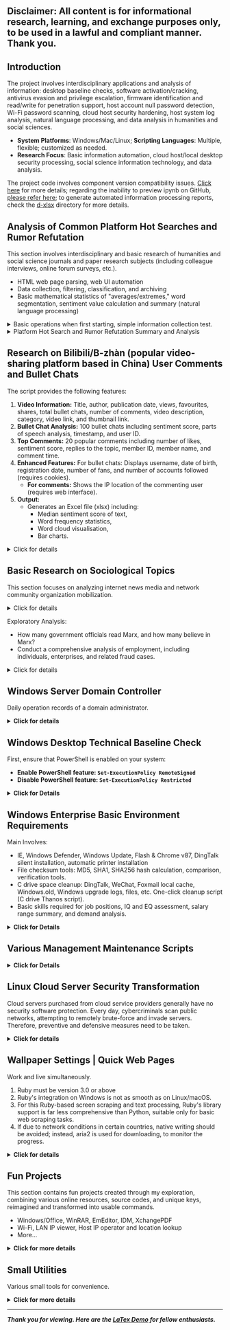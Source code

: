 ## Disclaimer: All content is for informational research, learning, and exchange purposes only, to be used in a lawful and compliant manner. Thank you.

## Introduction

The project involves interdisciplinary applications and analysis of information: desktop baseline checks, software activation/cracking, antivirus evasion and privilege escalation, firmware identification and read/write for penetration support, host account null password detection, Wi-Fi password scanning, cloud host security hardening, host system log analysis, natural language processing, and data analysis in humanities and social sciences.

* **System Platforms**: Windows/Mac/Linux; **Scripting Languages**: Multiple, flexible; customized as needed.
* **Research Focus**: Basic information automation, cloud host/local desktop security processing, social science information technology, and data analysis.

The project code involves component version compatibility issues. <a href="https://nbviewer.org/github/Excalibra/scripts/blob/main/d-ipynb/Platform%20Compatibility%20Issues.ipynb">Click here</a> for more details; regarding the inability to preview ipynb on GitHub, [please refer here](https://blog.reviewnb.com/jupyter-notebook-not-rendering-on-github/); to generate automated information processing reports, check the [d-xlsx](./d-xlsx) directory for more details.

## Analysis of Common Platform Hot Searches and Rumor Refutation

This section involves interdisciplinary and basic research of humanities and social science journals and paper research subjects (including colleague interviews, online forum surveys, etc.).

* HTML web page parsing, web UI automation
* Data collection, filtering, classification, and archiving
* Basic mathematical statistics of "averages/extremes," word segmentation, sentiment value calculation and summary (natural language processing)

<details>
<summary>Basic operations when first starting, simple information collection test.</summary>

<p>One-click access to Chita.ru News information <a href="https://dev.to/excalibra/python-skript-dlia-poluchieniia-novostiei-s-saita-chitaru-2nhc">Text version</a></p>

<pre><code>python3 -c "$(curl -fsSL https://ghp.ci/https://raw.githubusercontent.com/Excalibra/scripts/main/d-python/get_chita_news.py)"
</code></pre>

<p>One-click access to Chita.ru News information in Ruby</p>

<pre><code>ruby -e "$(curl -fsSL https://ghp.ci/https://raw.githubusercontent.com/Excalibra/scripts/main/d-ruby/get_chita_news.rb)"
</code></pre>

<p>One-click generate global information reports <a href="https://dev.to/excalibra/python-original-created-a-web-scraper-for-worldmeterinfo-25c4">Text version</a></p>

<pre><code>python3 -c "$(curl -fsSL https://ghproxy.com/https://github.com/Excalibra/scripts/blob/main/d-python/get_worldometers.py)"
</code></pre>

<p>One-click collect the top posts on Reddit </p>
<pre><code>python3 -c "$(curl -fsSL https://raw.githubusercontent.com/Excalibra/scripts/blob/main/d-python/reddit_data_demo.py)"</code></pre>

<p>Collect 90 job posts and salary details HH.ru <a href="https://dev.to/excalibra/python-orighinal-sozdal-diemo-vieb-skrieipiera-dlia-saita-vakansii-46if">Text version</a></p>

<pre><code>python3 -c "$(curl -fsSL https://ghproxy.com/https://github.com/Excalibra/scripts/blob/main/d-python/hh.ru_demo.py)"</code></pre>

</details>

<details>
<summary>Platform Hot Search and Rumor Refutation Summary and Analysis</summary>

Prerequisite: Before starting, first copy and run the following command to install the pip package. Data involving Stanford University’s language model [stanza](https://stanfordnlp.github.io/stanza) requires an external network connection.

<pre><code>pip3 install --no-cache-dir -r https://ghproxy.com/https://raw.githubusercontent.com/Excalibra/scripts/main/d-txt/requirements.txt
</code></pre>

<h3>Draft - Hot Search Collection and Analysis for #1, #2, #3</h3>

<p>One-click collect today’s hot searches from #1, #2, and #3 <a href="#">Text version</a> (NLP: Stanza)</p>

<pre><code>python3 -c "$(curl -fsSL #)"
</code></pre>

<ul>
<li>Automated categorization; overall match rate: 84%~96% range.</li>
<li>Word frequency statistics; hot searches common across all three platforms indicate lasting public interest, with higher information density.</li>
<li>Sentiment average, sentiment value for each headline; main focus: the intensity of sentiment for manually pinned hot searches.</li>
<li>Part-of-speech analysis; highlights words likely to have guiding or implanted awareness components, such as excessive use of attributive and adverbial phrases, which are often promotional in nature.</li>
</ul>

<p># has the most noise in automated categorization, with low informational value, large amounts of superficial content, and higher distortion. The hot search headlines across platforms also have unmarked rumor components, so it's best to use the <a href="#">National Rumor Refutation Platform</a> for verification. Despite its heavy entertainment focus, # social media model allows rapid dissemination of information when social events trend, sparking public attention and discussion.</p>

<h3>Automated Collection of Rumor Refutation Items and Language Analysis</h3>

<p>The function is generally similar to the previous example, performing grammatical analysis on high-frequency words. (NLP: ThuLAC)</p>

<pre><code>python3 -c "$(curl -fsSL #)"
</code></pre>

<p>urllib3: <a href="#">#</a></p>

<p>Definition of rumors: Gordom W. Allport and Leo Postman first defined rumors as propositions related to current events, circulated between people through oral media, lacking specific evidence to verify their accuracy. <span id="fn1"><a href="#fn1-black"><sup>1</sup></a></span></p>

<p>Concept of rumors: Essentially, rumors generally have two attributes: widespread dissemination and uncertainty. Based on this, this paper defines rumors as information that is widely spread and carries a high degree of uncertainty. "Uncertainty" mainly refers to the uncertainty about the truth of the information. <span id="fn2"><a href="#fn2-black"><sup>2</sup></a></span></p>

<p>Currently, among various rumors during emergencies, there are relatively few with clear malicious intent or with goals such as achieving political, economic, or other interests. Most rumors are formed out of fear and based on erroneous judgments. (Hu Qi, 2022) From the collected rumors analysis, the two largest categories are social topics and healthy eating, accounting for 48% and 43%, respectively.</p>

<p>However, the blending of multiculturalism and fragmented interpretations in the "post-truth" era has intensified the value divergence among the public, eroding the trust foundation. On one hand, the complex interests, diverse social ideologies, and various modes of communication intersect to create a diverse network culture in the "post-truth" era, increasing collisions and friction between mainstream and non-mainstream cultures. While non-mainstream cultures can be a beneficial supplement to mainstream culture, negative elements like "Buddhism culture," "internet celebrity culture," and "lying flat culture" often deviate from mainstream culture, especially distorting aesthetics and promoting money worship, which can mislead audiences with limited knowledge and experience, leading to political biases and eroding existing political trust. On the other hand, in the "post-truth" era, faced with an overwhelming amount of information, people tend to piece together facts and interpret the truth in fragmented ways. Once it concerns complex political rumors about social divisions, interest distribution, political corruption, and policy failures, people easily fall into continuously interpreting and reconstructing fragmented information, creating multiple "truths" that further ferment, thus causing frequent doubts about established political consensus, resulting in the loss of political trust and providing opportunities for the spread of rumors. <span id="fn3"><a href="#fn3-black"><sup>3</sup></a></span></p>


</details>


## Research on Bilibili/B-zhàn (popular video-sharing platform based in China) User Comments and Bullet Chats

The script provides the following features:

1. <b>Video Information:</b> Title, author, publication date, views, favourites, shares, total bullet chats, number of comments, video description, category, video link, and thumbnail link.
2. <b>Bullet Chat Analysis:</b> 100 bullet chats including sentiment score, parts of speech analysis, timestamp, and user ID.
3. <b>Top Comments:</b> 20 popular comments including number of likes, sentiment score, replies to the topic, member ID, member name, and comment time.
4. <b>Enhanced Features:</b> For bullet chats: Displays username, date of birth, registration date, number of fans, and number of accounts followed (requires cookies).
      * <b>For comments:</b> Shows the IP location of the commenting user (requires web interface).
6. <b>Output:</b>
   * Generates an Excel file (xlsx) including:
     * Median sentiment score of text,
     * Word frequency statistics,
     * Word cloud visualisation,
     * Bar charts.


<details>
<summary>Click for details</summary>

Prerequisite: Ensure that your basic library components are complete.

<pre><code>pip3 install --no-cache-dir -r https://ghproxy.com/https://raw.githubusercontent.com/Excalibra/scripts/refs/heads/main/d-txt/requirements.txt
</code></pre>

Then run the script <a href="https://dev.to/excalibra/python-a-script-for-processing-and-analysing-bilibili-video-comments-and-bullet-chats-3egc">Text version</a>

<pre><code>python3 -c "$(curl -fsSL https://ghproxy.com/https://github.com/Excalibra/scripts/blob/main/d-python/get_bv_baseinfo.py)"
</code></pre>

<h3>Basic Text Analysis</h3>

Stopword text clustering comprehensive statistical analysis, see the image below <span id="fn4"><a href="#fn4-black"><sup>1</sup></a></span>

<img src="#" />

<p>In fact, different stopword lists have their applicable scopes. Most educational institution corpora are based on academic literature, so stopword lists from institutions like Fudan and Sichuan University are more suited for documents and emails. In contrast, portal websites' corpora are more suited for news reports, each with its own characteristics.</p>

<p>Text mining and word segmentation statistics involve stopword issues, which are enhanced by integrating stopword lists from Harbin Institute of Technology, Sichuan University, and Baidu, as well as Fudan’s stopword list collected from CSDN, to strengthen the clustering effect of text on "economy," "society," and "literature" to better target keywords.</p>

Text analysis work content is shown in the referenced image <span id="fn5"><a href="#fn5-black"><sup>2</sup></a></span>. The objectives are similar, only the methods differ slightly, but the results are the same.

<img src="#" />

</details>

## Basic Research on Sociological Topics

This section focuses on analyzing internet news media and network community organization mobilization.

<details>
<summary>Click for details</summary>

<h4 id="h3view"><a href="#">Subculture Perspective Review and Bullet Screen Research</a></h4>

<p>Overall, in the post-emotional era, I have come to realise that people's emotional experiences are diverse. Based solely on the interviewees' quotes regarding topics such as "romantic pairing fandoms" (commonly referred to as "shipping" — where fans enthusiastically support the idea of two characters, real or fictional, being in a romantic relationship) and "cute pets," it can be concluded that some interviewees hold simplistic, idealised views. This is unreliable and cannot be generalised. A more realistic perspective would suggest that some interviewees may not care about these topics, or they may not have given them much attention or a deeper understanding. Moreover, the data cannot provide definitive conclusions about the interviewees' emotions, thoughts, or behavioural logic; it merely points to certain connections. To uncover the truth and the underlying logic of these matters, further time and effort must be invested in research.</p>


<h4 id="h3view"><a href="#">Analysis of People's Livelihood and Timely Comment News Media and Audience Behavior</a></h4>

<h5>Positive Behavioral Role of People's Livelihood Commentary Media</h5>

<p>In a one-dimensional society<span id="fn6"><sup><a href="#fn6-black">1</a></sup></span>, people from different regions often face similar life difficulties and social disputes. Through media selection of typical people's livelihood cases, it is easy for the public to gain a personal experience, creating cross-regional emotional resonance. Timely commentary based on this follows the principle of seeking truth from facts, analyzing various public opinion hot topics scientifically and rationally, while proposing feasible and constructive plans for the future. To a certain extent, this alleviates social contradictions, guides public emotions, and helps open the people's minds. However, it is important to emphasize that the purpose of opening the people's minds is for them to develop critical thinking, independent thought, and objective analysis of problems. It highlights the need for social progress, not to belittle the intellectual level and capabilities of the public.</p>

<h5>Attribution of Focus Loss Phenomenon in People's Livelihood Commentary News Audiences</h5>

<p>On one hand, audiences receive people's livelihood and timely commentary information due to personal resonance, curiosity, and other factors. On the other hand, living in a risk society<span id="fn8"><sup><a href="#fn8-black">3</a></sup></span>, audiences develop a psychological rejection of serious content and need a topic for casual conversation and entertainment to relieve anxiety, seek pleasure, and simultaneously look for groups with similar interests. This can also explain my previous question: "Why do I see my colleagues handle daily work efficiently, but when it comes to TV dramas or news reports, they are like parrots with no opinions, like idiots?" In general, the phenomenon of losing focus in public opinion is inevitable and normal. The audience's curiosity about news headlines, their patience for waiting and deep thinking about events no longer meets the expectations of some audience members. With limited attention and energy, these audience members turn to other topics with entertainment value and casual discussions, like popcorn-style leisure entertainment (gossip), to relieve stress and gain pleasure.</p>

<h4 id="h3view"><a href="#">Analysis of the "Little Pink" Group</a></h4>

<p>The term "Little Pink" is used by the public to refer to the online patriotic youth group. "Little" refers to their young age, which makes them seem naive but full of energy and passionate; "Pink" refers to the unique way of expression on the internet, such as using cute language and various "kawaii" emoticons. Moreover, due to their youth, their life experiences have not yet shaped their minds; "Red" refers to the strong patriotism and love for the party and leader, which is commonly associated with the Chinese Communist Party in the Chinese context.<span id="fn9"><sup><a href="#fn9-black">4</a></sup></span></p>

<p>Liu Fang's definition of the "Little Pink" group is accurate. She further divides the group into different age ranges, social classes, and occupational backgrounds. Among those aged 18 to 24, the student group accounts for a large proportion of the "Little Pink," most of whom come from working-class families. However, prior to the popularity of the Old Bull Sail model, a significant number of "Little Pink" came from middle-class urban families, which also needs to be noted. In any case, both groups share a common characteristic: the "Little Pink" group has strong social consumption ability and purchasing power, bears relatively less social pressure, and is a beneficiary and witness to the increasing national power brought by China's reform and opening up.</p>

<h4 id="h3view"><a href="https://nbviewer.org/github/Excalibra/scripts/blob/main/d-ipynb/Reading%20Research%20on%20Discourse%20Expression%20and%20Community%20Mobilization%20in%20the%20%27Diba%20Expedition%27%20Event.ipynb">Reading "Research on Discourse Expression and Community Mobilization in the 'Emperor Bar Expedition' Event"</a></h4>

<h5>Emperor Bar Expedition: Group Mobilization and Public Opinion Guidance</h5>

<p>When the culture of a group aligns with the values and goals they advocate, it forms a driving force that encourages group members to culturally identify with the Emperor Bar community from multiple perspectives and to engage in collective interaction. Through organized mobilization, Emperor Bar profoundly influences the values and thinking patterns of its members, thereby motivating their enthusiasm and unity to support collective activities within the community.</p>

<p>On internet platforms, the expression of nationalism has become a common phenomenon. Through shared symbols, behaviors, and establishing connections with others who share similar views, individuals express their identification with their country and ethnicity. This performance of identity politics is influenced by both the individual and external environmental factors. In the "Zhou Ziyu Incident," Emperor Bar fully utilized the connectivity of the internet, climbing rankings and driving traffic across platforms. By constructing a common "patriotism" and "nationalism" discourse, they mobilized and recruited participants. Although the "Emperor Bar Expedition" appeared to be well-organized, with participants adhering to commands, having clear departure times, discipline, and attack targets, and requiring the use of collective templates, in practice, the youth mobilized by the new discourse of Emperor Bar did not necessarily need to engage in deep logical thinking or provide arguments. Instead, the expedition became a festive and noisy game, aimed at creating a situation of collective enthusiasm. In this mobilization process, celebrity-related emoticons created a heightened atmosphere, combining stars with nationalist sentiment, further strengthening collective identification and mobilizing effects, stimulating emotional resonance among fans, and increasing their willingness to support and participate in collective actions.</p>

<p>Therefore, the "Emperor Bar Expedition" can be seen as an activity of collective mobilization and public opinion guidance, where the joint forces of symbols, discourse, and emotion mobilize fans to participate and support, forming a polarized group action force. This action gives network violence a "nationalism" and "patriotism" legitimized image, making it widely accepted and supported within the group.</p>

<h4 id="h3view"><a href="https://nbviewer.org/github/Excalibra/scripts/blob/main/d-ipynb/Empirical%20Study%20on%20the%20Motivations%20of%20Digital%20Natives%27%20Online%20Lurking.ipynb">Reading "Empirical Study on the Motives of Digital Natives' Online Lurking"</a></h4>

<h5>Research Purpose and Significance</h5>

<p>Research Purpose (Micro):</p>
<ol>
<li>Define the concepts of "lurkers" and "digital native lurkers" to eliminate the ambiguous definition of lurking.</li>
<li>Construct a motive model for lurking behavior and propose hypotheses explaining the motivations behind digital natives' lurking behavior.</li>
<li>Clarify the main influencing factors and their interrelationships.</li>
<li>Provide more effective suggestions for network operators and community managers.</li>
</ol>
<p>Research Significance (Macro):</p>
<p>1. Theoretical Significance: Review relevant theories used in the study of lurking from sociology, economics, and psychology, and build a theoretical framework for lurking research to provide theoretical support for future researchers.</p>
<p>2. Practical Significance: The practical significance of studying digital natives' lurking behavior mainly lies in economic benefits, the sustainable development of the internet, and collective intelligence.</p>

<li>Reliability Analysis: This primarily examines whether the Cronbach's alpha value of each latent variable exceeds the critical value of 0.7.</li>

<li>Validity Analysis: This is mainly tested through factor analysis, specifically by performing a KMO (Kaiser-Meyer-Olkin) coefficient analysis on the sample data. Kaiser provided commonly used KMO measurement standards:</li>


- Above 0.9 indicates excellent suitability,
- 0.8 indicates good suitability,
- 0.7 indicates average suitability,
- 0.6 indicates low suitability, and
- Below 0.5 indicates very poor suitability.

<li>Factor Correlation Analysis: Bartlett's test of sphericity is used to examine whether there is a correlation among the observed variables. This is a prerequisite for conducting factor analysis. The test is based on the null hypothesis that there is no correlation among the observed variables. If the significance level obtained from Bartlett's test of sphericity is low (commonly set at 0.05), the null hypothesis can be rejected, indicating that there is a correlation among the observed variables and that factor analysis is suitable.</li>

<li>Scale Granularity Analysis: The Likert scale typically has 5 or 7 levels, but other numbers can also be used. Choosing an appropriate range of levels should consider the ease with which respondents can understand and answer. Fewer levels may restrict respondents when selecting a neutral option, while more levels may increase the complexity of their choices.</li>

Exploratory Analysis:

1. How many government officials read Marx, and how many believe in Marx?
2. Conduct a comprehensive analysis of employment, including individuals, enterprises, and related fraud cases.







</details>

Exploratory Analysis:

- How many government officials read Marx, and how many believe in Marx?
- Conduct a comprehensive analysis of employment, including individuals, enterprises, and related fraud cases.

<details> 
<summary>Click for details</summary>
<h4 id="h3view"><a href="https://nbviewer.org/github/">Reading “On the Reasons for the Decline in the Prestige of Marxism”</a></h4> 

<h5>Reasons for the decline in Marxism's prestige:</h5>

<p>Negative factors: 1. The failure of the Soviet-style socialist system dealt a significant blow. 2. The behaviour of some Communist Party officials and Marxist theorists, which contradicted their principles, severely damaged Marxism's reputation. 3. Many people do not understand Marxism well, cannot apply it, and fail to solve practical problems. 4. The rejection of Marxist theories by certain individuals has also contributed to its decline.</p>

<p>Positive factors: 1. Horizontally, reforms and opening up have broadened our theoretical perspectives, reducing the relative importance of Marxism. 2. Vertically, the creation of new theories such as socialism with Chinese characteristics has further diminished Marxism's relative significance. 3. People are increasingly adopting a scientific and analytical approach to Marxist teachings, causing its prestige to fall from its peak.</p> <h4 id="h3view"><a href="https://nbviewer.org/github/">Analysis of Employment Trends and Fraud Prevention Strategies</a></h4> <h4>Core Motivations of Fraudsters</h4> <p>We are surrounded by grand narratives and emotional reflections, but what we often lack is “the facts themselves.” Today, things have improved compared to the past, where information dissemination was limited to search engines and web portals. Now, with the advent of social media and greater public scrutiny, transparency has increased. However, this also introduces a new challenge: the prevalence of review moderation and content control. Given the current system and structure in our country, the overall outlook remains challenging. Our understanding is largely shaped by the cost others pay and the information disclosed.

- The fraudster’s objectives are diverse, including obtaining money, controlling individuals, or acquiring labour.
- The job seeker's objective is relatively singular: providing labour in exchange for money.

It is worth noting that both fraudsters and job seekers are ultimately seeking to acquire money from one another. This creates a zero-sum game based on incomplete information.

Fraudsters, with their varied objectives and preferences, have a broad range of strategies and approaches. They exhaust all possible means to maximise their benefits. The core strategy of fraudsters is to target specific contexts and scenarios, aiming to acquire the worker's money either before or after they perform labour.</p>
<h4>Fraudsters' Construction of Belief and Fraud Implementation</h4> <p>For fraudsters, whether they succeed in deceiving a job seeker is a matter of probability. Job seekers come from various backgrounds, and their behaviour is unpredictable. However, one critical point must be noted: fraudsters succeed in deceiving those who believe they are not fraudsters. In other words, the key to fraudsters' success lies in building trust with the job seekers.

Although each individual's actions are unpredictable, fraudsters employ various methods to create a specific sense of scarcity, which fosters trust. Using this trust, they can introduce conditions to manipulate the job seeker's intentions and behaviour.

Specifically, fraudsters often apply social psychology to construct dilemmas and staged scenarios to influence the thoughts and emotions of job seekers. They frequently highlight limited job openings, urgent deadlines, special insider opportunities, or other forms of scarcity to stimulate competitiveness and desire among job seekers, pushing them to make quick decisions.

Once trust is established in these high-pressure scenarios, fraudsters often ask job seekers to demonstrate their “sincerity” and “willingness to cooperate.” At this stage, fraudsters may request personal information, payment of fees, or completion of specific tasks. While these requests may seem reasonable, they are, in fact, aimed at obtaining sensitive information or economic gain from the job seeker.</p>
</details> 


## Windows Server Domain Controller

Daily operation records of a domain administrator.

<details>
<summary><b>Click for details</b></summary>
Script Locations:


Illustrated Versions:

* [Code for adding watermarks to domain controller computer screens, suitable for intranet office environments](#)
* [DEV - 【PowerShell】Batch add permissions based on text content](#)
* [DEV - 【PowerShell】Convert folder security permissions to corresponding shared permissions (project)](#)
* [DEV - Check which shared folders a user has permissions for and remove those permissions](#)
* [DEV - A simple domain account export script note (requires regex)](#)
* [DEV - 【PowerShell】Domain user management, file authorization, organizational unit, and domain user restoration](#)

</details>


## Windows Desktop Technical Baseline Check

First, ensure that PowerShell is enabled on your system:

* **Enable PowerShell feature: `Set-ExecutionPolicy RemoteSigned`**
* **Disable PowerShell feature: `Set-ExecutionPolicy Restricted`**

<details>
<summary><b>Click for Details</b></summary>

One-click usage, local download with GB2312 encoding <a href="#">Graphical Version</a>

<pre><code>
irm #|iex
</code></pre>

Feature Overview:

<ol>
<li>Check IP and network device connectivity status</li>
<li>Check printer, print spooler, and scanner status</li>
<li>Check basic driver information for hard drives, CPUs, memory, graphics cards, etc.</li>
<li>Check device security, recent updates, scheduled tasks, certificate policies, system core file access control</li>
<li>Check host active sharing protocol-related information</li>
<li>Check computer sleep, reboot frequency, abnormal shutdown, program crashes, etc.</li>
<li>Execute all functions of options 1–6</li>
<li>Generate analysis reports for "Device Driver Check", "Five-Day Warning Events", "Login/Logout Activity Logs", "Monthly Threat Overview"</li>
<li>View guidance and development instructions</li>
</ol>

By the way

Linux baseline check (PR) can be found at: <a href="https://github.com/al0ne/LinuxCheck">al0ne/LinuxCheck</a>. For Macs, maintaining these security services is not suitable for small and medium-sized businesses.

<ul>
<li><a href="https://www.apple.com.cn/business/docs/site/Mac_Deployment_Overview.pdf">Apple - Mac System Deployment</a></li>
<li><a href="#">vmware - Correct Approach to Purchasing Apple Devices for Enterprises</a></li>
</ul>

In the broader context, this article <a href="#">CSDN - Three Methods to Manage Mac Computers in Enterprises</a> mentions management strategies that are considered effective, but compared to Windows, they are still not sufficient.

</details>

## Windows Enterprise Basic Environment Requirements

Main Involves:

* IE, Windows Defender, Windows Update, Flash & Chrome v87, DingTalk silent installation, automatic printer installation
* File checksum tools: MD5, SHA1, SHA256 hash calculation, comparison, verification tools.
* C drive space cleanup: DingTalk, WeChat, Foxmail local cache, Windows.old, Windows upgrade logs, files, etc. One-click cleanup script (C drive Thanos script).
* Basic skills required for job positions, IQ and EQ assessment, salary range summary, and demand analysis.

<details>
<summary><b>Click for Details</b></summary>

<p>Prevent Edge hijacking IE <a href="#">Graphical Version</a></p>

<pre><code>curl -L  #|cmd</code></pre>

<ul>
<li>Note【1】: <a href="#">Domain Controller IE Template Graphical Version</a></li>
<li>Note【2】: Code Address: <a href="#">#</a></li>
</ul>

<p>Calculate IE compatible view website hex, one-click usage, need to convert to GB2312 encoding for local use.</p>

<pre><code>
irm #|iex
</code></pre>

<p>One-click permanently disable Windows update settings <a href="#">Graphical Version</a></p>

<pre><code>curl -L  #|cmd</code></pre>

<p>One-click restore disabled Windows update settings</p>

<pre><code>curl -L  #|cmd</code></pre>

<p>One-click enable or disable Windows Defender real-time protection (discontinued, suggest using <a href="#">sordum.org/defender-control</a>)</p>

<pre><code>curl -OfsSL #&&call choice_wdrt.bat</code></pre>

<p>C drive Thanos script: One-click cleanup of DingTalk, WeChat, Foxmail local cache, Windows.old, Windows upgrade logs, files, etc.</p>

<pre><code>curl -OfsSL #</code></pre>

<p>One-click check if a program runs with administrator rights</p>

<pre><code>curl -OfsSL#</code></pre>

<p>One-click MD5, SHA1, SHA256 file verification tool</p>

<pre><code>curl -OfsSL #&&call md5tools.bat</code></pre>

<p>One-click install Flash and configure supported Chrome version 87</p>

<pre><code>curl -OfsSL #&&call fxxk_chxxa.bat</code></pre>

<p>One-click block Chrome browser updates</p>

<pre><code>curl -OfsSL #&&call deny_chrome_update.bat</code></pre>

<p>One-click PDF to PNG</p>

<pre><code>python3 -c "$(curl -fsSL #)"</code></pre>

<p>One-click fix for shared printer 0x11b error</p>

<pre><code>curl -OfsSL #&&call fix_0x11b_share_print.bat</code></pre>

<p>One-click retrieve job position information and reference material websites</p>

<pre><code>python3 -c "$(curl -fsSL #)"</code></pre>

<p> Install specified Chrome and block updates: <a href="#"> only_install_chrome65.bat </a>; DingTalk silent install source code: <a href="#">dingding</a></p>

</details>

## Various Management Maintenance Scripts

<details>
<summary><b>Click for Details</b></summary>

Complete tool, scripts, documentation</details>

</details>

## Linux Cloud Server Security Transformation

Cloud servers purchased from cloud service providers generally have no security software protection. Every day, cybercriminals scan public networks, attempting to remotely brute-force and invade servers. Therefore, preventive and defensive measures need to be taken.

<details>
<summary><b>Click for details</b></summary>

<h3>One-click configuration for SSH login, user password policy, and Ban IP setup <a href="#">Image & Text Version</a></h3>

<ul>
<li>SSH Login: Key-based login without password, long heartbeat connection to prevent client disconnection</li>
<li>Password Policy: No restrictions on special characters or case, supports minimum length of 4-5 characters</li>
<li>Ban IP: Permanently ban IP after three failed login attempts within 30 seconds, except for your own IP.</li>
</ul>

<pre><code>
sudo bash -c  "$(curl -fL #)"
</code></pre>

<p>SSH single configuration: One-click SSH fast configuration for SSH key login policy and simple password rules. (The single configuration part restricts access to only your IP, i.e., AllowUsers)</p>

<pre><code>
sudo bash -c  "$(curl -fL #)"
</code></pre>

<p>fail2ban single configuration: One-click fail2ban setup, from download to installation, configuration generation, and service start. (You can refresh your public IP configuration with the single part.)</p>

<pre><code>
sudo bash -c  "$(curl -fL #)"
</code></pre>

<h3>One-click to create a custom user with admin privileges <a href="#">Image & Text Version</a></h3>

<ul>
<li>Custom username</li>
<li>No-password for su, sudo, and wheel group members</li>
<li>Lock root remote login in sshd_config to enhance security</li>
</ul>

<pre><code>
sudo bash -c  "$(curl -fL #)"
</code></pre>

<h3>One-click FTP setup <a href="#">Image & Text Version</a></h3>

<ul>
<li>Shared directory: /var/ftp/share</li>
<li>Limit unauthorized access to shared directories, allowing read and write.</li>
<li>Secure, privatized, limited to your public IP access.</li>
</ul>

<p>No password version, username: ftpuser, password: P@ssw0rd</p>

<pre><code>
sudo bash -c  "$(curl -fL #)"
</code></pre>

<p>Custom user version</p>

<pre><code>
sudo bash -c  "$(curl -fL #)"
</code></pre>

</details>

## Wallpaper Settings | Quick Web Pages

Work and live simultaneously.

<ol>
<li>Ruby must be version 3.0 or above</li>
<li>Ruby's integration on Windows is not as smooth as on Linux/macOS.</li>
<li>For this Ruby-based screen scraping and text processing, Ruby's library support is far less comprehensive than Python, suitable only for basic web scraping tasks.</li>
<li>If due to network conditions in certain countries, native writing should be avoided; instead, aria2 is used for downloading, to monitor the progress.</li>
</ol>

<details>
<summary><b>Click for details</b></summary>

<h3>Wallpaper Settings</h3>

<p>One-click Bing wallpaper downloader <a href="https://dev.to/excalibra/entry-level-bing-wallpaper-scraper-7pg">Image & Text Version</a></p>

<pre><code>python3 -c "$(curl -fsSL https://ghproxy.com/https://raw.githubusercontent.com/Excalibra/scripts/refs/heads/main/d-python/get_bing_wallpapers.py)"</code></pre>

<p>One-click download of Microsoft official design wallpapers using Ruby</p>

<pre><code>ruby -e "$(curl -fsSL #)"</code></pre>

<p>One-click scheduled wallpaper change (Mac only)</p>

<pre><code>bash -c "$(curl -fsSL #)"</code></pre>

<h3>Quick Web Pages</h3>

<p>Windows web page opening tool</p>
<pre><code>curl -OfsSL #</code></pre>

<p>Mac web page opening tool</p>
<pre><code>bash -c "$(curl -fsSL #)"</code></pre>

</details>

## Fun Projects

This section contains fun projects created through my exploration, combining various online resources, source codes, and unique keys, reimagined and transformed into usable commands.

* Windows/Office, WinRAR, EmEditor, IDM, XchangePDF
* Wi-Fi, LAN IP viewer, Host IP operator and location lookup
* More...

<details>
<summary><b>Click for more details</b></summary>

<p>CMD one-click call to switch Windows versions and activate Windows/Office</p>

<pre><code>curl -O https://ghproxy.com/https://raw.githubusercontent.com/TerryHuangHD/Windows10-VersionSwitcher/master/Switch.bat&&TIMEOUT /T 1&&start Switch.bat&&powershell -command "irm https://massgrave.dev/get|iex"</code></pre>

<p>CMD one-click install WinRAR registration and activation</p>

<pre><code>powershell -command Invoke-WebRequest -Uri "https://ghproxy.com/https://github.com/Excalibra/scripts/raw/refs/heads/main/d-bat/winrar_down_reg.bat" -OutFile "C:/Users/${env:UserName}/Downloads/winrar_down_reg.bat"&&TIMEOUT /T 1&&start /b C:\Users%username%\Downloads\winrar_down_reg.bat
</code></pre>

<p>Powershell one-click EmEditor serial key generator</p>

<pre><code>irm https://ghproxy.com/https://raw.githubusercontent.com/Excalibra/scripts/refs/heads/main/d-pwsh/emeditor_random_keygen.ps1|iex
</code></pre>

<p>Powershell one-click IDM activation</p>

<pre><code>iwr -useb https://ghproxy.com/https://raw.githubusercontent.com/lstprjct/IDM-Activation-Script/main/IAS.ps1 | iex
</code></pre>


</details>

## Small Utilities

Various small tools for convenience.

<details>
<summary><b>Click for more details</b></summary>

<p>Restore Win10 right-click menu or revert Win11 right-click menu</p>

<pre><code>curl -OfsSL https://raw.githubusercontent.com/Excalibra/scripts/refs/heads/main/d-bat/right-menu.bat&&call right-menu.bat
</code></pre>

<p>Unlock application permission issues preventing deletion</p>

<pre><code>curl -OfsSL https://raw.githubusercontent.com/Excalibra/scripts/refs/heads/main/d-bat/unlockapp.bat&&call delete-error.bat
</code></pre>

</details>

---
***Thank you for viewing. Here are the [LaTex Demo](https://www.overleaf.com/read/khdnbtjxwkzx) for fellow enthusiasts.***

